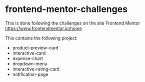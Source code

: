 # frontend-mentor-challenges

This is done following the challenges on the site Frontend Mentor https://www.frontendmentor.io/home

This contains the following project:
- product-preview-card
- interactive-card
- expense-chart
- dropdown-menu
- interactive-rating-card
- notification-page
